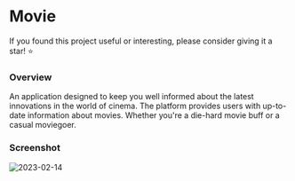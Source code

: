 # Movie

<p>If you found this project useful or interesting, please consider giving it a star! ⭐️</p>

### Overview

<p>An application designed to keep you well informed about the latest innovations in the world of cinema. The platform provides users with up-to-date information about movies. Whether you're a die-hard movie buff or a casual moviegoer.</p>

### Screenshot

![2023-02-14](https://user-images.githubusercontent.com/116832376/218594717-b18932d6-105c-4e92-bfb3-2d4834f049a4.png)
